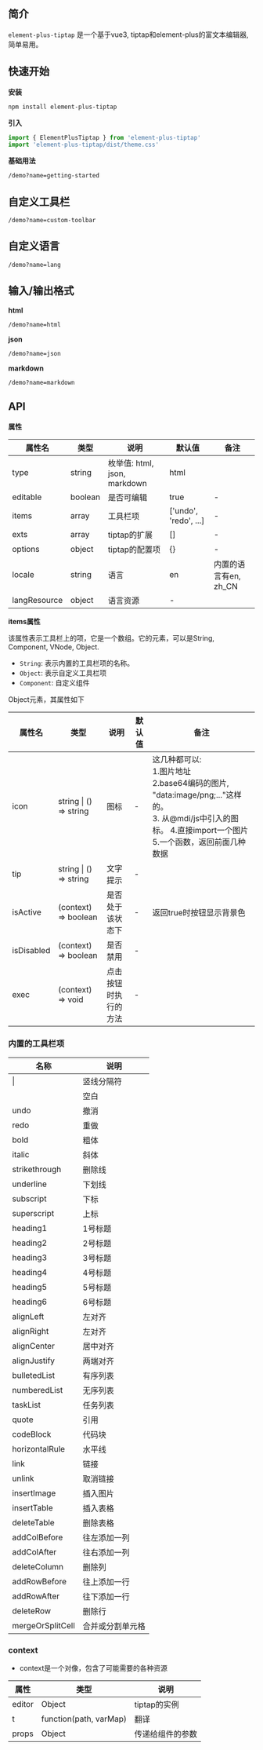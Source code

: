 ## 简介

`element-plus-tiptap` 是一个基于vue3, tiptap和element-plus的富文本编辑器, 简单易用。

## 快速开始

**安装**

```bash
npm install element-plus-tiptap
```

**引入**

```javascript
import { ElementPlusTiptap } from 'element-plus-tiptap'
import 'element-plus-tiptap/dist/theme.css'
```

**基础用法**

```iframe
/demo?name=getting-started
```

## 自定义工具栏

```iframe
/demo?name=custom-toolbar
```

## 自定义语言

```iframe
/demo?name=lang
```

## 输入/输出格式

**html**

```iframe
/demo?name=html
```

**json**

```iframe
/demo?name=json
```

**markdown**

```iframe
/demo?name=markdown
```

## API

**属性**

| 属性名       | 类型    | 说明                         | 默认值                | 备注                  |
| ------------ | ------- | ---------------------------- | --------------------- | --------------------- |
| type         | string  | 枚举值: html, json, markdown | html                  |                       |
| editable     | boolean | 是否可编辑                   | true                  | -                     |
| items        | array   | 工具栏项                     | ['undo', 'redo', ...] | -                     |
| exts         | array   | tiptap的扩展                 | []                    | -                     |
| options      | object  | tiptap的配置项               | {}                    | -                     |
| locale       | string  | 语言                         | en                    | 内置的语言有en, zh_CN |
| langResource | object  | 语言资源                     | -                     |                       |

**items属性**

该属性表示工具栏上的项，它是一个数组。它的元素，可以是String, Component, VNode, Object.

- `String`: 表示内置的工具栏项的名称。
- `Object`: 表示自定义工具栏项
- `Component`: 自定义组件

Object元素，其属性如下

| 属性名     | 类型                   | 说明                 | 默认值 | 备注                                                                                                                                                                       |
| ---------- | ---------------------- | -------------------- | ------ | -------------------------------------------------------------------------------------------------------------------------------------------------------------------------- |
| icon       | string \| () => string | 图标                 | -      | 这几种都可以: <br> 1.图片地址 <br> 2.base64编码的图片, "data:image/png;..."这样的。 <br> 3. 从@mdi/js中引入的图标。 4.直接import一个图片 <br> 5.一个函数，返回前面几种数据 |
| tip        | string \| () => string | 文字提示             | -      |                                                                                                                                                                            |
| isActive   | (context) => boolean   | 是否处于该状态下     | -      | 返回true时按钮显示背景色                                                                                                                                                   |
| isDisabled | (context) => boolean   | 是否禁用             | -      |                                                                                                                                                                            |
| exec       | (context) => void      | 点击按钮时执行的方法 | -      |                                                                                                                                                                            |

### 内置的工具栏项

| 名称             | 说明             |
| ---------------- | ---------------- |
| \|               | 竖线分隔符       |
|                  | 空白             |
| undo             | 撤消             |
| redo             | 重做             |
| bold             | 粗体             |
| italic           | 斜体             |
| strikethrough    | 删除线           |
| underline        | 下划线           |
| subscript        | 下标             |
| superscript      | 上标             |
| heading1         | 1号标题          |
| heading2         | 2号标题          |
| heading3         | 3号标题          |
| heading4         | 4号标题          |
| heading5         | 5号标题          |
| heading6         | 6号标题          |
| alignLeft        | 左对齐           |
| alignRight       | 左对齐           |
| alignCenter      | 居中对齐         |
| alignJustify     | 两端对齐         |
| bulletedList     | 有序列表         |
| numberedList     | 无序列表         |
| taskList         | 任务列表         |
| quote            | 引用             |
| codeBlock        | 代码块           |
| horizontalRule   | 水平线           |
| link             | 链接             |
| unlink           | 取消链接         |
| insertImage      | 插入图片         |
| insertTable      | 插入表格         |
| deleteTable      | 删除表格         |
| addColBefore     | 往左添加一列     |
| addColAfter      | 往右添加一列     |
| deleteColumn     | 删除列           |
| addRowBefore     | 往上添加一行     |
| addRowAfter      | 往下添加一行     |
| deleteRow        | 删除行           |
| mergeOrSplitCell | 合并或分割单元格 |

### context

- context是一个对像，包含了可能需要的各种资源

| 属性   | 类型                   | 说明             |
| ------ | ---------------------- | ---------------- |
| editor | Object                 | tiptap的实例     |
| t      | function(path, varMap) | 翻译             |
| props  | Object                 | 传递给组件的参数 |
